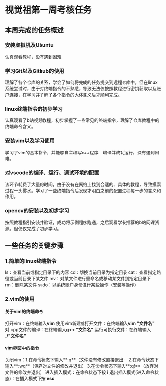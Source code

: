 # 视觉祖第一周考核任务

## 本周完成的任务概述

### 安装虚拟机及Ubuntu

认真观看教程，没有遇到困难

### 学习Git以及Github的使用

理解了各个仓库的关系，学会了如何将完成的任务提交到远程仓库中，但在linux系统尝试时，由于对终端指令的不熟悉，导致无法仅按照教程进行密钥获取以及账户连接，在学习并了解了各个指令的大体含义后才顺利完成。

### linux终端指令的初步学习

认真观看了b站视频教程，初步掌握了一些常见的终端指令，理解了仓库教程中的终端命令含义。

### 安装vim以及学习使用

学习了vim的基本指令，并能够自主编写c++程序、编译并成功运行。没有遇到困难。

### 对vscode的编译、运行、调试环境的配置

该环节耗费了大量的时间，由于没有在网络上找到合适的、具体的教程，导致摸索过程一头雾水。学习了一些终端指令后发现才明白之前的配置过程每一步的含义和作用。

### opencv的安装以及初步学习

按照教程指引安装并验证，成功将示例程序跑通，之后观看学长推荐的b站网课资源。但仅仅完成了初步学习。

## 一些任务的关键步骤

### 1.简单的linux终端指令

ls：查看当前或指定目录下的内容
cd：切换当前目录为指定目录
cat：查看指定路径或当前目录下某文件
mv：对某文件进行重命名或移动某文件到指定目录下
rm：删除某文件
sudo：以系统账户身份进行某些操作（安装等操作）

### 2.vim的使用

#### 关于vim的终端命令
打开vim：在终端输入**vim**
使用vim新建或打开文件：在终端输入**vim "文件名"**
对.cpp文件的编译：在终端输入**g++ "文件名"**
运行可执行文件：在终端输入 **./"文件名"**

#### vim界面中的指令

关闭vim：1.在命令状态下输入**:q**（文件没有修改直接退出）
	 2.在命令状态下输入**:wq**（保存对文件的修改并退出）
	 3.在命令状态下输入**:q!**（放弃对文件的修改并退出）
进入插入模式：在命令状态下按 **i**
退出插入模式(进入命令状态)：在插入模式下按 **esc**
